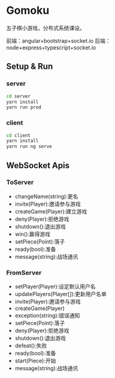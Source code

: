 # Gomoku

五子棋小游戏，分布式系统课设。

前端：angular+bootstrap+socket.io
后端：node+express+typescript+socket.io

## Setup & Run

### server

```bash
cd server
yarn install
yarn run prod
```

### client

```bash
cd client
yarn install
yarn run ng serve
```

## WebSocket Apis

### ToServer

- changeName(string):更名
- invite(Player):邀请参与游戏
- createGame(Player):建立游戏
- deny(Player):拒绝游戏
- shutdown():退出游戏
- win():赢得游戏
- setPiece(Point):落子
- ready(bool):准备
- message(string):战场通讯

### FromServer

- setPlayer(Player):设定默认用户名
- updatePlayers(Player[]):更新用户名单
- invite(Player):邀请参与游戏
- createGame(Player)
- exception(string):错误通知
- setPiece(Point):落子
- deny(Player):拒绝游戏
- shutdown():退出游戏
- defeat():失败
- ready(bool):准备
- start(Piece):开始
- message(string):战场通讯

